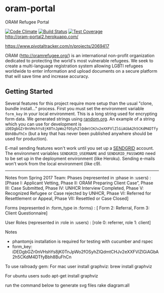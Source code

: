 # oram-portal
ORAM Refugee Portal

[![Code Climate](https://codeclimate.com/github/andrewhalle/oram-portal/badges/gpa.svg)](https://codeclimate.com/github/andrewhalle/oram-portal)
[![Build Status](https://travis-ci.org/andrewhalle/oram-portal.svg?branch=master)](https://travis-ci.org/andrewhalle/oram-portal)
[![Test Coverage](https://codeclimate.com/github/andrewhalle/oram-portal/badges/coverage.svg)](https://codeclimate.com/github/andrewhalle/oram-portal/coverage)   
http://oram-portal2.herokuapp.com/

https://www.pivotaltracker.com/n/projects/2069417

ORAM (http://oramrefugee.org/) is an international non-profit organization dedicated to protecting the world's most vulnerable refugees. We seek to create a multi-language registration system allowing LGBTI refugees worldwide to enter information and upload documents on a secure platform that will save time and increase accuracy.

## Getting Started
Several features for this project require more setup than the usual "clone, bundle install..." process. First you must set the environment variable `form_key` in your local environment. This is a long string used for encrypting form data. We generated strings using [random.org](https://www.random.org). An example of a string which you can use for development is `iDEDgbGZr0nVHshYs8jK0TnJpWo2fOSyhZlQdmtCHJv2eXXFVlZlGiAGbA2h5CKdM4DTfyBbh8BuFhCn` (but a key that has never been published anywhere should be used for production).

E-mail sending features won't work until you set up a [SENDGRID](https://sendgrid.com/) account. The environment variables `SENDGRID_USERNAME` and `SENDGRID_PASSWORD` need to be set up in the deployment environment (like Heroku). Sending e-mails won't work from the local environment (like c9).

------

Notes from Spring 2017 Team:
Phases (represented in :phase in :users) : [Phase I: Applicant Vetting, Phase II: ORAM Preparing
Client Case”, Phase III: Case Submitted, Phase IV: UNHCR Interview Completed,
Phase V: Recognized Refugee or Case rejected by UNHCR, Phase VI: Referred for
Resettlement or Appeal, Phase VII: Resettled or Case Closed]

Forms (represented in :form_type in :forms) : [ Form 2: Referral, Form 3: Client Questionnaire]

User Roles (represented in :role in :users) : [role 0: referrer, role 1: client]

Notes
* phantomjs installation is required for testing with cucumber and rspec
* form_key: iDEDgbGZr0nVHshYs8jK0TnJpWo2fOSyhZlQdmtCHJv2eXXFVlZlGiAGbA2h5CKdM4DTfyBbh8BuFhCn

To use railroady gem:
For mac user install graphviz:
brew install graphviz

For ubuntu users
sudo apt-get install graphviz

run the command below to generate svg files
rake diagram:all
